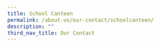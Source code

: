 ```yaml
---
title: School Canteen
permalink: /about-us/our-contact/schoolcanteen/
description: ""
third_nav_title: Our Contact
---
```

